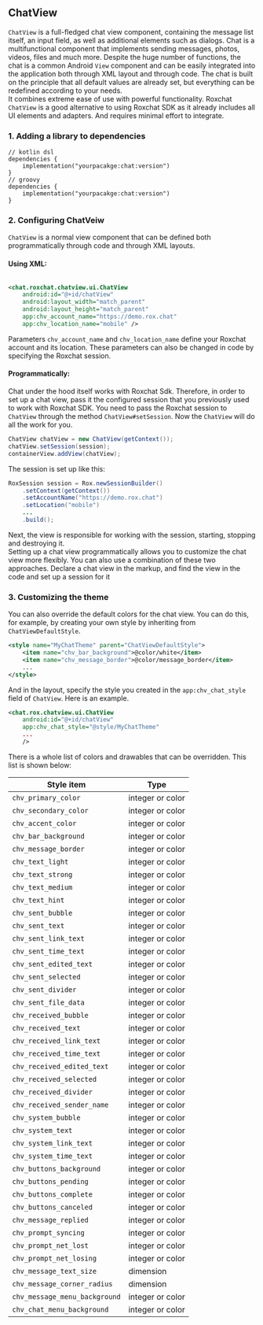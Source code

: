 ## ChatView

`ChatView` is a full-fledged chat view component, containing the 
message list itself, an input field, as well as additional elements 
such as dialogs. Chat is a multifunctional component that implements sending 
messages, photos, videos, files and much more. Despite the huge number of 
functions, the chat is a common Android `View` component and can be easily integrated 
into the application both through XML layout and through code. The chat is built
on the principle that all default values are already set, but everything 
can be redefined according to your needs. </br>
It combines extreme ease of use with powerful functionality.
Roxchat `ChatView` is a good alternative to using Roxchat SDK as it already includes
all UI elements and adapters. And requires minimal effort to integrate.

### 1. Adding a library to dependencies

```kotlin-dsl
// kotlin dsl
dependencies {
    implementation("yourpacakge:chat:version")
}
// groovy
dependencies {
    implementation("yourpacakge:chat:version")
}
```

### 2. Configuring ChatVeiw

`ChatView` is a normal view component that can be defined both programmatically through code and
through XML layouts.

#### Using XML:

```xml

<chat.roxchat.chatview.ui.ChatView 
    android:id="@+id/chatView" 
    android:layout_width="match_parent"
    android:layout_height="match_parent" 
    app:chv_account_name="https://demo.rox.chat"
    app:chv_location_name="mobile" />
```

Parameters `chv_account_name` and `chv_location_name` define your Roxchat account and its location.
These parameters can also be changed in code by specifying the Roxchat session.

#### Programmatically:

Chat under the hood itself works with Roxchat Sdk. Therefore, in order to set up
a chat view, pass it the configured session that you previously used to work
with Roxchat SDK.
You need to pass the Roxchat session to `ChatView` through the method `ChatView#setSession`.
Now the `ChatView` will do all the work for you.
```java
ChatView chatView = new ChatView(getContext());
chatView.setSession(session);
containerView.addView(chatView);
```

The session is set up like this:

```java
RoxSession session = Rox.newSessionBuilder()
    .setContext(getContext())
    .setAccountName("https://demo.rox.chat")
    .setLocation("mobile")
    ...
    .build();
```

Next, the view is responsible for working with the session, starting, stopping and
destroying it.
</br>
Setting up a chat view programmatically allows you to customize the chat view
more flexibly. You can also use a combination of these two approaches.
Declare a chat view in the markup, and find the view in the code and set up
a session for it

### 3. Customizing the theme

You can also override the default colors for the chat view. You can do this,
for example, by creating your own style by inheriting from `ChatViewDefaultStyle`. 
```xml
<style name="MyChatTheme" parent="ChatViewDefaultStyle">
    <item name="chv_bar_background">@color/white</item>
    <item name="chv_message_border">@color/message_border</item>
    ...
</style>
```
And in the layout, specify the style you created in the `app:chv_chat_style` field of `ChatView`.
Here is an example.
```xml
<chat.rox.chatview.ui.ChatView
    android:id="@+id/chatView"
    app:chv_chat_style="@style/MyChatTheme" 
    ...
    />
```
There is a whole list of colors and drawables that can 
be overridden. This list is shown below:

Style item | Type             |
--- |------------------|
`chv_primary_color`|integer or color
`chv_secondary_color`|integer or color
`chv_accent_color`|integer or color
`chv_bar_background`|integer or color
`chv_message_border`|integer or color
`chv_text_light`|integer or color
`chv_text_strong`|integer or color
`chv_text_medium`|integer or color
`chv_text_hint`|integer or color
`chv_sent_bubble`|integer or color
`chv_sent_text`|integer or color
`chv_sent_link_text`|integer or color
`chv_sent_time_text`|integer or color
`chv_sent_edited_text`|integer or color
`chv_sent_selected`|integer or color
`chv_sent_divider`|integer or color
`chv_sent_file_data`|integer or color
`chv_received_bubble`|integer or color
`chv_received_text`|integer or color
`chv_received_link_text`|integer or color
`chv_received_time_text`|integer or color
`chv_received_edited_text`|integer or color
`chv_received_selected`|integer or color
`chv_received_divider`|integer or color
`chv_received_sender_name`|integer or color
`chv_system_bubble`|integer or color
`chv_system_text`|integer or color
`chv_system_link_text`|integer or color
`chv_system_time_text`|integer or color
`chv_buttons_background`|integer or color
`chv_buttons_pending`|integer or color
`chv_buttons_complete`|integer or color
`chv_buttons_canceled`|integer or color
`chv_message_replied`|integer or color
`chv_prompt_syncing`|integer or color
`chv_prompt_net_lost`|integer or color
`chv_prompt_net_losing`|integer or color
`chv_message_text_size`|dimension
`chv_message_corner_radius`|dimension
`chv_message_menu_background`|integer or color
`chv_chat_menu_background`|integer or color
